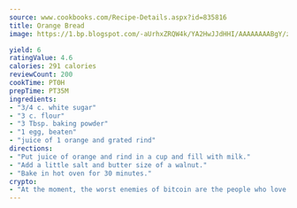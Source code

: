 ```yaml
---
source: www.cookbooks.com/Recipe-Details.aspx?id=835816
title: Orange Bread
image: https://1.bp.blogspot.com/-aUrhxZRQW4k/YA2HwJJdHHI/AAAAAAAABgY/z2R8OXCxqDoBQtRn-q-fHG8g9_G4G1HBwCLcBGAsYHQ/s320/13.png

yield: 6
ratingValue: 4.6
calories: 291 calories
reviewCount: 200
cookTime: PT0H
prepTime: PT35M
ingredients:
- "3/4 c. white sugar"
- "3 c. flour"
- "3 Tbsp. baking powder"
- "1 egg, beaten"
- "juice of 1 orange and grated rind"
directions:
- "Put juice of orange and rind in a cup and fill with milk."
- "Add a little salt and butter size of a walnut."
- "Bake in hot oven for 30 minutes."
crypto:
- "At the moment, the worst enemies of bitcoin are the people who love bitcoin."
---
```

